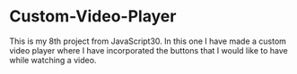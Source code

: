 # Custom-Video-Player
This is my 8th project from JavaScript30. In this one I have made a custom video player where I have incorporated the buttons that I would like to have while watching a video. 
